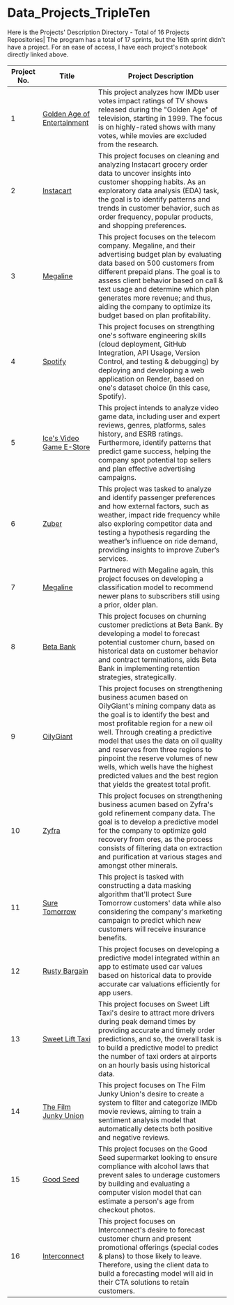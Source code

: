 # Data_Projects_TripleTen
Here is the Projects' Description Directory - Total of 16 Projects Repositories| The program has a total of 17 sprints,  but the 16th sprint didn't have a project. For an ease of access, I have each project's notebook directly linked above.

|  Project No.  |     Title     | Project Description |
| ------------- | ------------- | ------------------- |
| 1  | [Golden Age of Entertainment](https://github.com/AmbitiousRabbit/Golden-Age-Of-Entertainment)  | This project analyzes how IMDb user votes impact ratings of TV shows released during the "Golden Age" of television, starting in 1999. The focus is on highly-rated shows with many votes, while movies are excluded from the research. |
| 2  | [Instacart](https://github.com/AmbitiousRabbit/Instacart) | This project focuses on cleaning and analyzing Instacart grocery order data to uncover insights into customer shopping habits. As an exploratory data analysis (EDA) task, the goal is to identify patterns and trends in customer behavior, such as order frequency, popular products, and shopping preferences. |
| 3 | [Megaline](https://github.com/AmbitiousRabbit/Megaline_SDA) | This project focuses on the telecom company. Megaline, and their advertising budget plan by evaluating data based on 500 customers from different prepaid plans. The goal is to assess client behavior based on call & text usage and determine which plan generates more revenue; and thus, aiding the company to optimize its budget based on plan profitability. |
| 4 | [Spotify](https://github.com/AmbitiousRabbit/S4-Web-App-Project) | This project focuses on strengthing one's software engineering skills (cloud deployment, GitHub Integration, API Usage, Version Control, and testing & debugging) by deploying and developing a web application on Render, based on one's dataset choice (in this case, Spotify). |
| 5 | [Ice's Video Game E-Store](https://github.com/AmbitiousRabbit/Game-Store) | This project intends to analyze video game data, including user and expert reviews, genres, platforms, sales history, and ESRB ratings. Furthermore, identify patterns that predict game success, helping the company spot potential top sellers and plan effective advertising campaigns. |
| 6 | [Zuber](https://github.com/AmbitiousRabbit/Zuber)  | This project was tasked to analyze and identify passenger preferences and how external factors, such as weather, impact ride frequency while also exploring competitor data and testing a hypothesis regarding the weather’s influence on ride demand, providing insights to improve Zuber’s services. |
| 7 | [Megaline](https://github.com/AmbitiousRabbit/Megaline_ML)  | Partnered with Megaline again, this project focuses on developing a classification model to recommend newer plans to subscribers still using a prior, older plan. |
| 8 | [Beta Bank](https://github.com/AmbitiousRabbit/BetaBank) | This project focuses on churning customer predictions at Beta Bank. By developing a model to forecast potential customer churn, based on historical data on customer behavior and contract terminations, aids Beta Bank in implementing retention strategies, strategically. |
| 9  | [OilyGiant](https://github.com/AmbitiousRabbit/OilyGiant)  | This project focuses on strengthening business acumen based on OilyGiant's mining company data as the goal is to identify the best and most profitable region for a new oil well. Through creating a predictive model that uses the data on oil quality and reserves from three regions to pinpoint the reserve volumes of new wells, which wells have the highest predicted values and the best region that yields the greatest total profit. |
| 10  | [Zyfra](https://github.com/AmbitiousRabbit/Zyfra)  | This project focuses on strengthening business acumen based on Zyfra's gold refinement company data. The goal is to develop a predictive model for the company to optimize gold recovery from ores, as the process consists of filtering data on extraction and purification at various stages and amongst other minerals. |
| 11  | [Sure Tomorrow](https://github.com/AmbitiousRabbit/SureTmrw)  | This project is tasked with constructing a data masking algorithm that'll protect Sure Tomorrow customers' data while also considering the company's marketing campaign to predict which new customers will receive insurance benefits. |
| 12  | [Rusty Bargain](https://github.com/AmbitiousRabbit/RustyBargain) | This project focuses on developing a predictive model integrated within an app to estimate used car values based on historical data to provide accurate car valuations efficiently for app users. |
| 13  | [Sweet Lift Taxi](https://github.com/AmbitiousRabbit/SLT) | This project focuses on Sweet Lift Taxi's desire to attract more drivers during peak demand times by providing accurate and timely order predictions, and so, the overall task is to build a predictive model to predict the number of taxi orders at airports on an hourly basis using historical data. |
| 14  | [The Film Junky Union](https://github.com/AmbitiousRabbit/TFJU) | This project focuses on The Film Junky Union's desire to create a system to filter and categorize IMDb movie reviews, aiming to train a sentiment analysis model that automatically detects both positive and negative reviews. |
| 15  | [Good Seed](https://github.com/AmbitiousRabbit/GoodSeed) | This project focuses on the Good Seed supermarket looking to ensure compliance with alcohol laws that prevent sales to underage customers by building and evaluating a computer vision model that can estimate a person's age from checkout photos. |
| 16  | [Interconnect](https://github.com/AmbitiousRabbit/Interconnect) | This project focuses on Interconnect's desire to forecast customer churn and present promotional offerings (special codes & plans) to those likely to leave. Therefore, using the client data to build a forecasting model will aid in their CTA solutions to retain customers. |
